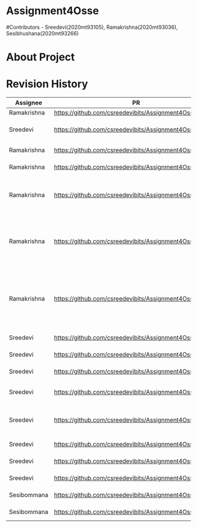 # Assignment4Osse
#Contributors - Sreedevi(2020mt93105), Ramakrishna(2020mt93036), Sesibhushana(2020mt93266)

# About Project






# Revision History

|Assignee      |   PR                                                        |Comments   
|--------------|-------------------------------------------------------------|------------------------------------------------------------------------
|Ramakrishna   |     https://github.com/csreedevibits/Assignment4Osse/pull/1 |
|Sreedevi      |     https://github.com/csreedevibits/Assignment4Osse/pull/2 | Adding another para
|Ramakrishna   |     https://github.com/csreedevibits/Assignment4Osse/pull/3 | Merge to main
|Ramakrishna   |     https://github.com/csreedevibits/Assignment4Osse/pull/4 | merge to main
|Ramakrishna   |     https://github.com/csreedevibits/Assignment4Osse/pull/5 | Added bootstrap theme and basic changes
|Ramakrishna   |     https://github.com/csreedevibits/Assignment4Osse/pull/7 | Resolution for issue "Remove google maps render on index page"
|Ramakrishna   |     https://github.com/csreedevibits/Assignment4Osse/pull/9 | Issue resolution Price modification for business and developer plans
|Sreedevi      |     https://github.com/csreedevibits/Assignment4Osse/pull/12| Issue 10 and 11
|Sreedevi      |     https://github.com/csreedevibits/Assignment4Osse/pull/13| Location Updates
|Sreedevi      |     https://github.com/csreedevibits/Assignment4Osse/pull/14| Updating email
|Sreedevi      |     https://github.com/csreedevibits/Assignment4Osse/pull/15| Updating email in inner page
|Sreedevi      |     https://github.com/csreedevibits/Assignment4Osse/pull/16| Updating email id in portfolio page
|Sreedevi      |     https://github.com/csreedevibits/Assignment4Osse/pull/17| Merge to main
|Sreedevi      |     https://github.com/csreedevibits/Assignment4Osse/pull/27| Updating profile page
|Sreedevi      |     https://github.com/csreedevibits/Assignment4Osse/pull/27| Updating profile page
|Sesibommana   |     https://github.com/csreedevibits/Assignment4Osse/pull/27| Added a new file
|Sesibommana   |     https://github.com/csreedevibits/Assignment4Osse/pull/27| Fixed the issue#1



